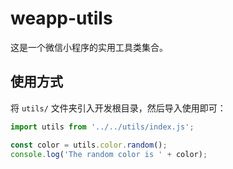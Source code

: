 # weapp-utils

这是一个微信小程序的实用工具类集合。

## 使用方式

将 `utils/` 文件夹引入开发根目录，然后导入使用即可：

```js
import utils from '../../utils/index.js';

const color = utils.color.random();
console.log('The random color is ' + color);
```
